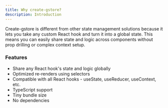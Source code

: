```yaml
---
title: Why create-gstore? 
description: Introduction
---
```


Create-gstore is different from other state management solutions because
it lets you take any custom React hook and turn it into a global state.
This means you can easily share state and logic across components
without prop drilling or complex context setup.

### Features

- Share any React hook's state and logic globally
- Optimized re-renders using selectors
- Compatible with all React hooks - useState, useReducer, useContext, etc.
- TypeScript support
- Tiny bundle size
- No dependencies
